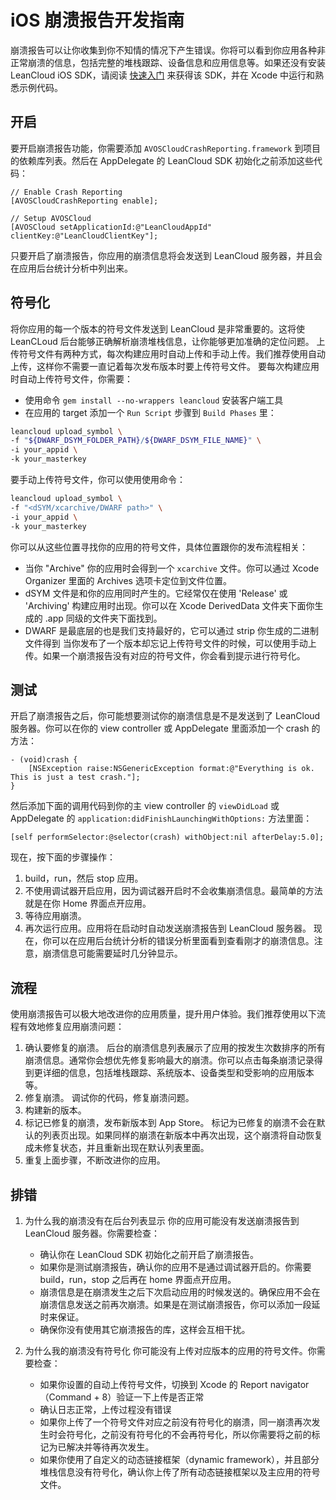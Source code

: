 # iOS 崩溃报告开发指南

崩溃报告可以让你收集到你不知情的情况下产生错误。你将可以看到你应用各种非正常崩溃的信息，包括完整的堆栈跟踪、设备信息和应用信息等。如果还没有安装 LeanCloud iOS SDK，请阅读 [快速入门](/start.html) 来获得该 SDK，并在 Xcode 中运行和熟悉示例代码。

## 开启

要开启崩溃报告功能，你需要添加 `AVOSCloudCrashReporting.framework` 到项目的依赖库列表。然后在 AppDelegate 的 LeanCloud SDK 初始化之前添加这些代码：

```objc
// Enable Crash Reporting
[AVOSCloudCrashReporting enable];

// Setup AVOSCloud
[AVOSCloud setApplicationId:@"LeanCloudAppId" clientKey:@"LeanCloudClientKey"];
```
只要开启了崩溃报告，你应用的崩溃信息将会发送到 LeanCloud 服务器，并且会在应用后台统计分析中列出来。

## 符号化
将你应用的每一个版本的符号文件发送到 LeanCloud 是非常重要的。这将使 LeanCLoud 后台能够正确解析崩溃堆栈信息，让你能够更加准确的定位问题。
上传符号文件有两种方式，每次构建应用时自动上传和手动上传。我们推荐使用自动上传，这样你不需要一直记着每次发布版本时要上传符号文件。
要每次构建应用时自动上传符号文件，你需要：

* 使用命令 `gem install --no-wrappers leancloud` 安装客户端工具
* 在应用的 target 添加一个 `Run Script` 步骤到 `Build Phases` 里：
```sh
leancloud upload_symbol \
-f "${DWARF_DSYM_FOLDER_PATH}/${DWARF_DSYM_FILE_NAME}" \
-i your_appid \
-k your_masterkey
```

要手动上传符号文件，你可以使用使用命令：
```sh
leancloud upload_symbol \
-f "<dSYM/xcarchive/DWARF path>" \
-i your_appid \
-k your_masterkey
```

你可以从这些位置寻找你的应用的符号文件，具体位置跟你的发布流程相关：

* 当你 "Archive" 你的应用时会得到一个 `xcarchive` 文件。你可以通过 Xcode Organizer 里面的 Archives 选项卡定位到文件位置。
* dSYM 文件是和你的应用同时产生的。它经常仅在使用 'Release' 或 'Archiving' 构建应用时出现。你可以在 Xcode DerivedData 文件夹下面你生成的 .app 同级的文件夹下面找到。
* DWARF 是最底层的也是我们支持最好的，它可以通过 strip 你生成的二进制文件得到
当你发布了一个版本却忘记上传符号文件的时候，可以使用手动上传。如果一个崩溃报告没有对应的符号文件，你会看到提示进行符号化。

## 测试
开启了崩溃报告之后，你可能想要测试你的崩溃信息是不是发送到了 LeanCloud 服务器。你可以在你的 view controller 或 AppDelegate 里面添加一个 crash 的方法：
```objc
- (void)crash {
    [NSException raise:NSGenericException format:@"Everything is ok. This is just a test crash."];
}
```
然后添加下面的调用代码到你的主 view controller 的 `viewDidLoad` 或 AppDelegate 的 `application:didFinishLaunchingWithOptions:` 方法里面：
```objc
[self performSelector:@selector(crash) withObject:nil afterDelay:5.0];
```
现在，按下面的步骤操作：

1. build，run，然后 stop 应用。
2. 不使用调试器开启应用，因为调试器开启时不会收集崩溃信息。最简单的方法就是在你 Home 界面点开应用。
3. 等待应用崩溃。
4. 再次运行应用。应用将在启动时自动发送崩溃报告到 LeanCloud 服务器。
现在，你可以在应用后台统计分析的错误分析里面看到查看刚才的崩溃信息。注意，崩溃信息可能需要延时几分钟显示。

## 流程
使用崩溃报告可以极大地改进你的应用质量，提升用户体验。我们推荐使用以下流程有效地修复应用崩溃问题：

1. 确认要修复的崩溃。
	后台的崩溃信息列表展示了应用的按发生次数排序的所有崩溃信息。通常你会想优先修复影响最大的崩溃。你可以点击每条崩溃记录得到更详细的信息，包括堆栈跟踪、系统版本、设备类型和受影响的应用版本等。
2. 修复崩溃。
	调试你的代码，修复崩溃问题。
3. 构建新的版本。
4. 标记已修复的崩溃，发布新版本到 App Store。
	标记为已修复的崩溃不会在默认的列表页出现。如果同样的崩溃在新版本中再次出现，这个崩溃将自动恢复成未修复状态，并且重新出现在默认列表里面。
5. 重复上面步骤，不断改进你的应用。

## 排错
1. 为什么我的崩溃没有在后台列表显示
	你的应用可能没有发送崩溃报告到 LeanCloud 服务器。你需要检查：
	* 确认你在 LeanCloud SDK 初始化之前开启了崩溃报告。
	* 如果你是测试崩溃报告，确认你的应用不是通过调试器开启的。你需要 build，run，stop 之后再在 home 界面点开应用。
	* 崩溃信息是在崩溃发生之后下次启动应用的时候发送的。确保应用不会在崩溃信息发送之前再次崩溃。如果是在测试崩溃报告，你可以添加一段延时来保证。
	* 确保你没有使用其它崩溃报告的库，这样会互相干扰。

2. 为什么我的崩溃没有符号化
	你可能没有上传对应版本的应用的符号文件。你需要检查：
	* 如果你设置的自动上传符号文件，切换到 Xcode 的 Report navigator （Command + 8）验证一下上传是否正常
	* 确认日志正常，上传过程没有错误
	* 如果你上传了一个符号文件对应之前没有符号化的崩溃，同一崩溃再次发生时会符号化，之前没有符号化的不会再符号化，所以你需要将之前的标记为已解决并等待再次发生。
	* 如果你使用了自定义的动态链接框架（dynamic framework），并且部分堆栈信息没有符号化，确认你上传了所有动态链接框架以及主应用的符号文件。
